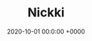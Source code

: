 ---
title: Nickki
date: 2020-10-01 00:0:00 +0000
thumbnail: "/upload/IMG_0022.jpeg"
year: 2020
categories:
- Graphic

---